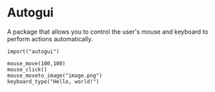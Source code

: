 # Autogui

A package that allows you to control the user's mouse and keyboard to perform actions automatically.

```
import("autogui")

mouse_move(100,100)
mouse_click()
mouse_moveto_image("image.png")
keyboard_type("Hello, world!")
```